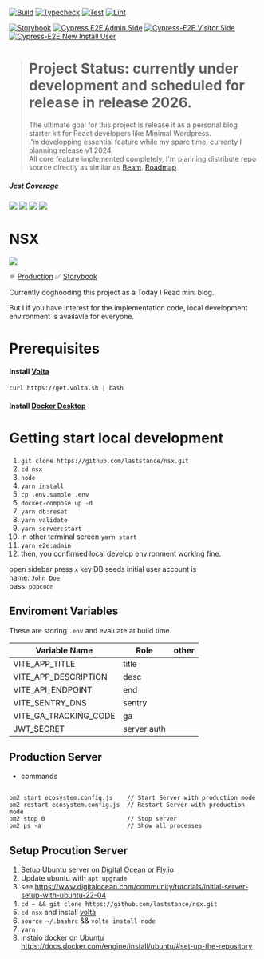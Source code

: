 [![Build](https://github.com/laststance/nsx/actions/workflows/build.yml/badge.svg)](https://github.com/laststance/nsx/actions/workflows/build.yml)
[![Typecheck](https://github.com/laststance/nsx/actions/workflows/typecheck.yml/badge.svg)](https://github.com/laststance/nsx/actions/workflows/typecheck.yml)
[![Test](https://github.com/laststance/nsx/actions/workflows/test.yml/badge.svg)](https://github.com/laststance/nsx/actions/workflows/test.yml)
[![Lint](https://github.com/laststance/nsx/actions/workflows/lint.yml/badge.svg)](https://github.com/laststance/nsx/actions/workflows/lint.yml)

[![Storybook](https://cdn.jsdelivr.net/gh/storybookjs/brand@main/badge/badge-storybook.svg)](https://main--61c089c06b3b4d003adde63b.chromatic.com)
[![Cypress E2E Admin Side](https://github.com/laststance/nsx/actions/workflows/cypress-e2e-admin-side.yml/badge.svg)](https://github.com/laststance/nsx/actions/workflows/cypress-e2e-admin-side.yml)
[![Cypress-E2E Visitor Side](https://github.com/laststance/nsx/actions/workflows/cypress-e2e-visitor-side.yml/badge.svg)](https://github.com/laststance/nsx/actions/workflows/cypress-e2e-visitor-side.yml)
[![Cypress-E2E New Install User](https://github.com/laststance/nsx/actions/workflows/cypress-e2e-new-install-user.yml/badge.svg)](https://github.com/laststance/nsx/actions/workflows/cypress-e2e-new-install-user.yml)

> # Project Status: currently under development and scheduled for release in release 2026.
>
> The ultimate goal for this project is release it as a personal blog starter kit for React developers like Minimal Wordpress.  
> I'm developping essential feature while my spare time, currenty I planning release v1 2024.  
> All core feature implemented completely, I'm planning distribute repo source directly as similar as [Beam](https://github.com/planetscale/beam).
> [Roadmap](https://github.com/laststance/nsx/projects/1)

##### Jest Coverage

<p align="left">
<img src="./jest/badge-branches.svg" />
<img src="./jest/badge-functions.svg" />
<img src="./jest/badge-lines.svg" />
<img src="./jest/badge-statements.svg" />
</p>

# NSX

<a src="https://digitalstrength.dev">
  <img src="https://digital3.nyc3.cdn.digitaloceanspaces.com/nsx.gif" />
</a>

⚛️ [Production](https://digitalstrength.dev)
✅ [Storybook](https://main--61c089c06b3b4d003adde63b.chromatic.com)

Currently doghooding this project as a Today I Read mini blog.

But I if you have interest for the implementation code, local development environment is availavle for everyone.

# Prerequisites

#### Install [Volta](https://volta.sh/)

```shell
curl https://get.volta.sh | bash
```

#### Install [Docker Desktop](https://www.docker.com/products/docker-desktop/)

# Getting start local development

1. `git clone https://github.com/laststance/nsx.git`
1. `cd nsx`
1. `node`
1. `yarn install`
1. `cp .env.sample .env`
1. `docker-compose up -d`
1. `yarn db:reset`
1. `yarn validate`
1. `yarn server:start`
1. in other terminal screen `yarn start`
1. `yarn e2e:admin`
1. then, you confirmed local develop environment working fine.

open sidebar press `x` key
DB seeds initial user account is  
name: `John Doe`  
pass: `popcoon`

## Enviroment Variables

These are storing `.env` and evaluate at build time.

| Variable Name         | Role        | other |
| --------------------- | ----------- | ----- |
| VITE_APP_TITLE        | title       |       |
| VITE_APP_DESCRIPTION  | desc        |       |
| VITE_API_ENDPOINT     | end         |       |
| VITE_SENTRY_DNS       | sentry      |       |
| VITE_GA_TRACKING_CODE | ga          |       |
| JWT_SECRET            | server auth |       |

## Production Server

- commands

```

pm2 start ecosystem.config.js    // Start Server with production mode
pm2 restart ecosystem.config.js  // Restart Server with production mode
pm2 stop 0                       // Stop server
pm2 ps -a                        // Show all processes

```

## Setup Procution Server

1. Setup Ubuntu server on [Digital Ocean](https://www.digitalocean.com/) or [Fly.io](https://fly.io/)
1. Update ubuntu with `apt upgrade`
1. see https://www.digitalocean.com/community/tutorials/initial-server-setup-with-ubuntu-22-04
1. `cd ~ && git clone https://github.com/laststance/nsx.git`
1. `cd nsx` and install [volta](https://volta.sh/)
1. `source ~/.bashrc` && `volta install node`
1. `yarn`
1. instalo docker on Ubuntu https://docs.docker.com/engine/install/ubuntu/#set-up-the-repository
